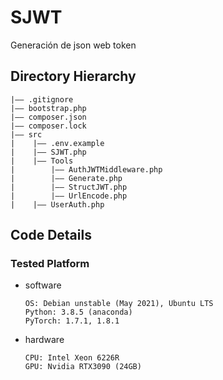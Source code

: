 SJWT
===
Generación de json web token
## Directory Hierarchy
```
|—— .gitignore
|—— bootstrap.php
|—— composer.json
|—— composer.lock
|—— src
|    |—— .env.example
|    |—— SJWT.php
|    |—— Tools
|        |—— AuthJWTMiddleware.php
|        |—— Generate.php
|        |—— StructJWT.php
|        |—— UrlEncode.php
|    |—— UserAuth.php
```
## Code Details
### Tested Platform
- software
  ```
  OS: Debian unstable (May 2021), Ubuntu LTS
  Python: 3.8.5 (anaconda)
  PyTorch: 1.7.1, 1.8.1
  ```
- hardware
  ```
  CPU: Intel Xeon 6226R
  GPU: Nvidia RTX3090 (24GB)
  ```